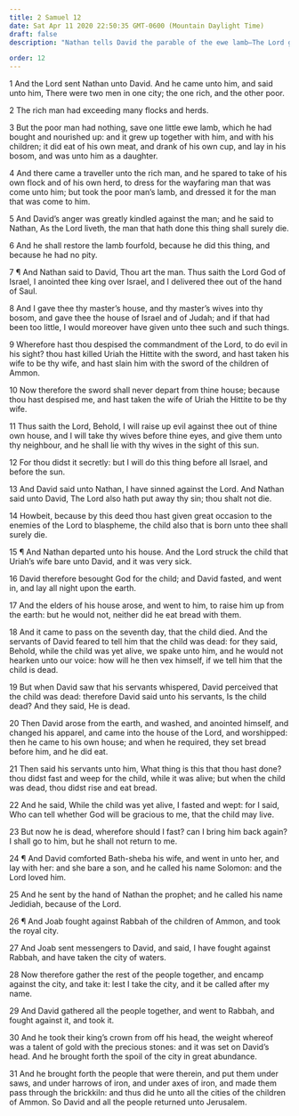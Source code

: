 ```yaml
---
title: 2 Samuel 12
date: Sat Apr 11 2020 22:50:35 GMT-0600 (Mountain Daylight Time)
draft: false
description: "Nathan tells David the parable of the ewe lamb—The Lord gave many wives to David, who is now cursed for taking Bathsheba—David fasts and prays for his son, but the Lord takes him—Solomon is born—David conquers the royal city of the Ammonites."

order: 12
---
```

    
1 And the Lord sent Nathan unto David. And he came unto him, and said unto him, There were two men in one city; the one rich, and the other poor.

2 The rich man had exceeding many flocks and herds.

3 But the poor man had nothing, save one little ewe lamb, which he had bought and nourished up: and it grew up together with him, and with his children; it did eat of his own meat, and drank of his own cup, and lay in his bosom, and was unto him as a daughter.

4 And there came a traveller unto the rich man, and he spared to take of his own flock and of his own herd, to dress for the wayfaring man that was come unto him; but took the poor man’s lamb, and dressed it for the man that was come to him.

5 And David’s anger was greatly kindled against the man; and he said to Nathan, As the Lord liveth, the man that hath done this thing shall surely die.

6 And he shall restore the lamb fourfold, because he did this thing, and because he had no pity.

7 ¶ And Nathan said to David, Thou art the man. Thus saith the Lord God of Israel, I anointed thee king over Israel, and I delivered thee out of the hand of Saul.

8 And I gave thee thy master’s house, and thy master’s wives into thy bosom, and gave thee the house of Israel and of Judah; and if that had been too little, I would moreover have given unto thee such and such things.

9 Wherefore hast thou despised the commandment of the Lord, to do evil in his sight? thou hast killed Uriah the Hittite with the sword, and hast taken his wife to be thy wife, and hast slain him with the sword of the children of Ammon.

10 Now therefore the sword shall never depart from thine house; because thou hast despised me, and hast taken the wife of Uriah the Hittite to be thy wife.

11 Thus saith the Lord, Behold, I will raise up evil against thee out of thine own house, and I will take thy wives before thine eyes, and give them unto thy neighbour, and he shall lie with thy wives in the sight of this sun.

12 For thou didst it secretly: but I will do this thing before all Israel, and before the sun.

13 And David said unto Nathan, I have sinned against the Lord. And Nathan said unto David, The Lord also hath put away thy sin; thou shalt not die.

14 Howbeit, because by this deed thou hast given great occasion to the enemies of the Lord to blaspheme, the child also that is born unto thee shall surely die.

15 ¶ And Nathan departed unto his house. And the Lord struck the child that Uriah’s wife bare unto David, and it was very sick.

16 David therefore besought God for the child; and David fasted, and went in, and lay all night upon the earth.

17 And the elders of his house arose, and went to him, to raise him up from the earth: but he would not, neither did he eat bread with them.

18 And it came to pass on the seventh day, that the child died. And the servants of David feared to tell him that the child was dead: for they said, Behold, while the child was yet alive, we spake unto him, and he would not hearken unto our voice: how will he then vex himself, if we tell him that the child is dead.

19 But when David saw that his servants whispered, David perceived that the child was dead: therefore David said unto his servants, Is the child dead? And they said, He is dead.

20 Then David arose from the earth, and washed, and anointed himself, and changed his apparel, and came into the house of the Lord, and worshipped: then he came to his own house; and when he required, they set bread before him, and he did eat.

21 Then said his servants unto him, What thing is this that thou hast done? thou didst fast and weep for the child, while it was alive; but when the child was dead, thou didst rise and eat bread.

22 And he said, While the child was yet alive, I fasted and wept: for I said, Who can tell whether God will be gracious to me, that the child may live.

23 But now he is dead, wherefore should I fast? can I bring him back again? I shall go to him, but he shall not return to me.

24 ¶ And David comforted Bath-sheba his wife, and went in unto her, and lay with her: and she bare a son, and he called his name Solomon: and the Lord loved him.

25 And he sent by the hand of Nathan the prophet; and he called his name Jedidiah, because of the Lord.

26 ¶ And Joab fought against Rabbah of the children of Ammon, and took the royal city.

27 And Joab sent messengers to David, and said, I have fought against Rabbah, and have taken the city of waters.

28 Now therefore gather the rest of the people together, and encamp against the city, and take it: lest I take the city, and it be called after my name.

29 And David gathered all the people together, and went to Rabbah, and fought against it, and took it.

30 And he took their king’s crown from off his head, the weight whereof was a talent of gold with the precious stones: and it was set on David’s head. And he brought forth the spoil of the city in great abundance.

31 And he brought forth the people that were therein, and put them under saws, and under harrows of iron, and under axes of iron, and made them pass through the brickkiln: and thus did he unto all the cities of the children of Ammon. So David and all the people returned unto Jerusalem.

